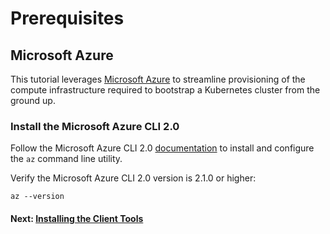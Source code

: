 # Prerequisites

## Microsoft Azure

This tutorial leverages [Microsoft Azure](https://azure.microsoft.com) to streamline provisioning of the compute infrastructure required to bootstrap a Kubernetes cluster from the ground up. 


### Install the Microsoft Azure CLI 2.0

Follow the Microsoft Azure CLI 2.0 [documentation](https://github.com/azure/azure-cli#installation) to install and configure the `az` command line utility.

Verify the Microsoft Azure CLI 2.0 version is 2.1.0 or higher:

```shell
az --version
```

#### Next: [Installing the Client Tools](02-client-tools.md)